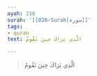 ```yaml
---
ayah: 218
surah: '[[026-Surah|سورة]]'
tags:
- quran
text: الَّذِي يَرَاكَ حِينَ تَقُومُ

---
```

> الَّذِي يَرَاكَ حِينَ تَقُومُ
